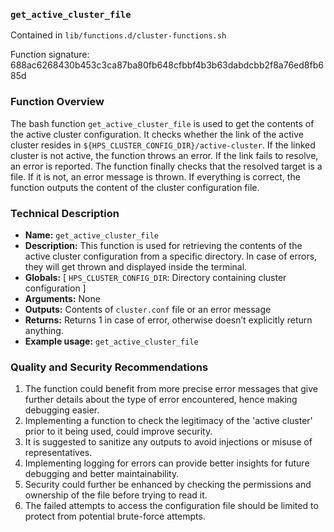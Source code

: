### `get_active_cluster_file`

Contained in `lib/functions.d/cluster-functions.sh`

Function signature: 688ac6268430b453c3ca87ba80fb648cfbbf4b3b63dabdcbb2f8a76ed8fb685d

### Function Overview

The bash function `get_active_cluster_file` is used to get the contents of the active cluster configuration. It checks whether the link of the active cluster resides in `${HPS_CLUSTER_CONFIG_DIR}/active-cluster`. If the linked cluster is not active, the function throws an error. If the link fails to resolve, an error is reported. The function finally checks that the resolved target is a file. If it is not, an error message is thrown. If everything is correct, the function outputs the content of the cluster configuration file.

### Technical Description

- **Name:** `get_active_cluster_file`
- **Description:** This function is used for retrieving the contents of the active cluster configuration from a specific directory. In case of errors, they will get thrown and displayed inside the terminal.
- **Globals:** [ `HPS_CLUSTER_CONFIG_DIR`: Directory containing cluster configuration ]
- **Arguments:** None
- **Outputs:** Contents of `cluster.conf` file or an error message
- **Returns:** Returns 1 in case of error, otherwise doesn’t explicitly return anything.
- **Example usage:** `get_active_cluster_file`


### Quality and Security Recommendations

1. The function could benefit from more precise error messages that give further details about the type of error encountered, hence making debugging easier.
2. Implementing a function to check the legitimacy of the 'active cluster' prior to it being used, could improve security.
3. It is suggested to sanitize any outputs to avoid injections or misuse of representatives.
4. Implementing logging for errors can provide better insights for future debugging and better maintainability.
5. Security could further be enhanced by checking the permissions and ownership of the file before trying to read it.
6. The failed attempts to access the configuration file should be limited to protect from potential brute-force attempts.

